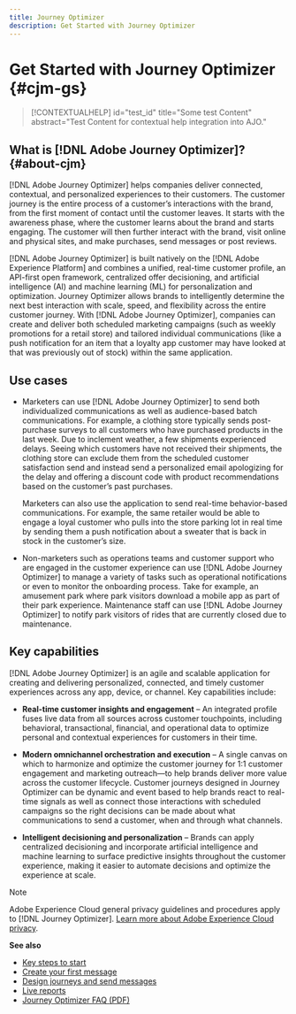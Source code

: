 ```yaml
---
title: Journey Optimizer
description: Get Started with Journey Optimizer
---
```

# Get Started with Journey Optimizer {#cjm-gs}

>[!CONTEXTUALHELP]
>id="test_id"
>title="Some test Content"
>abstract="Test Content for contextual help integration into AJO."

## What is [!DNL Adobe Journey Optimizer]?{#about-cjm}

[!DNL Adobe Journey Optimizer] helps companies deliver connected, contextual, and personalized experiences to their customers. The customer journey is the entire process of a customer’s interactions with the brand, from the first moment of contact until the customer leaves. It starts with the awareness phase, where the customer learns about the brand and starts engaging. The customer will then further interact with the brand, visit online and physical sites, and make purchases, send messages or post reviews.

[!DNL Adobe Journey Optimizer] is built natively on the [!DNL Adobe Experience Platform] and combines a unified, real-time customer profile, an API-first open framework, centralized offer decisioning, and artificial intelligence (AI) and machine learning (ML) for personalization and optimization. Journey Optimizer allows brands to intelligently determine the next best interaction with scale, speed, and flexibility across the entire customer journey. With [!DNL Adobe Journey Optimizer], companies can create and deliver both scheduled marketing campaigns (such as weekly promotions for a retail store) and tailored individual communications (like a push notification for an item that a loyalty app customer may have looked at that was previously out of stock) within the same application.

## Use cases

* Marketers can use [!DNL Adobe Journey Optimizer] to send both individualized communications as well as audience-based batch communications. For example, a clothing store typically sends post-purchase surveys to all customers who have purchased products in the last week. Due to inclement weather, a few shipments experienced delays. Seeing which customers have not received their shipments, the clothing store can exclude them from the scheduled customer satisfaction send and instead send a personalized email apologizing for the delay and offering a discount code with product recommendations based on the customer’s past purchases.
    
    Marketers can also use the application to send real-time behavior-based communications. For example, the same retailer would be able to engage a loyal customer who pulls into the store parking lot in real time by sending them a push notification about a sweater that is back in stock in the customer’s size.

* Non-marketers such as operations teams and customer support who are engaged in the customer experience can use [!DNL Adobe Journey Optimizer] to manage a variety of tasks such as operational notifications or even to monitor the onboarding process. Take for example, an amusement park where park visitors download a mobile app as part of their park experience. Maintenance staff can use [!DNL Adobe Journey Optimizer] to notify park visitors of rides that are currently closed due to maintenance.

## Key capabilities 

[!DNL Adobe Journey Optimizer] is an agile and scalable application for creating and delivering personalized, connected, and timely customer experiences across any app, device, or channel. Key capabilities include:

* **Real-time customer insights and engagement** – An integrated profile fuses live data from all sources across customer touchpoints, including behavioral, transactional, financial, and operational data to optimize personal and contextual experiences for customers in their time.

* **Modern omnichannel orchestration and execution** – A single canvas on which to harmonize and optimize the customer journey for 1:1 customer engagement and marketing outreach—to help brands deliver more value across the customer lifecycle. Customer journeys designed in Journey Optimizer can be dynamic and event based to help brands react to real-time signals as well as connect those interactions with scheduled campaigns so the right decisions can be made about what communications to send a customer, when and through what channels.

* **Intelligent decisioning and personalization** – Brands can apply centralized decisioning and incorporate artificial intelligence and machine learning to surface predictive insights throughout the customer experience, making it easier to automate decisions and optimize the experience at scale.

>[!NOTE]
>
>Adobe Experience Cloud general privacy guidelines and procedures apply to [!DNL Journey Optimizer]. [Learn more about Adobe Experience Cloud privacy](https://www.adobe.com/privacy/experience-cloud.html).


**See also**

* [Key steps to start](quick-start.md)
* [Create your first message](get-started-content.md)
* [Design journeys and send messages](building-journeys/journey-gs.md)
* [Live reports](reports/live-report.md)
* [Journey Optimizer FAQ (PDF)](assets/do-not-localize/AJO-FAQ.pdf)
